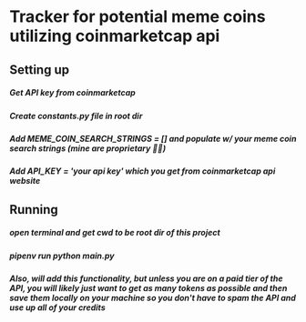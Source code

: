 # Tracker for potential meme coins utilizing coinmarketcap api

## Setting up


##### Get API key from coinmarketcap
##### Create constants.py file in root dir
##### Add MEME_COIN_SEARCH_STRINGS = [] and populate w/ your meme coin search strings (mine are proprietary 🙅‍♀️)
##### Add API_KEY = 'your api key' which you get from coinmarketcap api website


## Running

##### open terminal and get cwd to be root dir of this project

##### pipenv run python main.py
##### Also, will add this functionality, but unless you are on a paid tier of the API, you will likely just want to get as many tokens as possible and then save them locally on your machine so you don't have to spam the API and use up all of your credits
